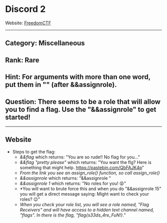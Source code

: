 # Discord 2

Website: [FreedomCTF](https://freedomctf.org/)

---

## Category: Miscellaneous

## Rank: Rare

## Hint: For arguments with more than one word, put them in "" (after &&assignrole).

## Question: There seems to be a role that will allow you to find a flag. Use the "&&assignrole" to get started!

---

## Website

* Steps to get the flag:
    * *&&flag* which returns: "You are so rude!! No flag for you..."
    * *&&flag "pretty please"* which returns: "You want the flg? Here is something that might help. https://pastebin.com/QbFAJK4p"
    * *From the link you see an assign_role() function, so call assign_role()*
    * *&&assignrole* which returns: "&&assignrole <arg>"
    * *&&assignrole 1* which returns: "No roles for you! 😝"
    * *You will want to brute force this and when you do "&&assignrole 15" you will get a direct message saying: Might want to check your roles? 😉"
    * *When you check your role list, you will see a role named, "Flag Receivers" and will have access to a hidden text channel named, "flags". In there is the flag, "flag{s33ds_4re_FuN!}."*